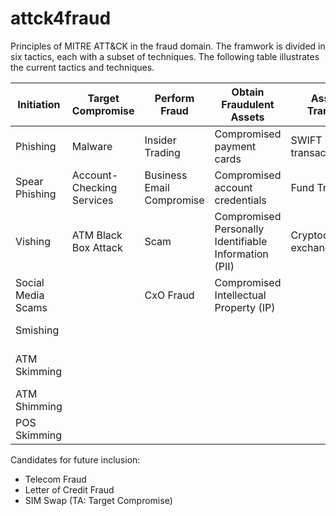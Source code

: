 # attck4fraud
Principles of MITRE ATT&amp;CK in the fraud domain. The framwork is divided in six tactics, each with a subset of techniques. The following table illustrates the current tactics and techniques.

| Initiation | Target Compromise | Perform Fraud | Obtain Fraudulent Assets | Assets Transfer | Monetization |
| ---           | ---                            | ---                     | ---                                      | ---                      | ---                  |
| Phishing | Malware | Insider Trading | Compromised payment cards | SWIFT transaction | ATM jackpotting |
| Spear Phishing | Account-Checking Services | Business Email Compromise | Compromised account credentials | Fund Transfer | Money Mules |
| Vishing | ATM Black Box Attack | Scam | Compromised Personally Identifiable Information (PII) | Cryptocurrency exchange | Fund Transfer |
| Social Media Scams |  | CxO Fraud | Compromised Intellectual Property (IP) |  | Prepaid Cards |
| Smishing |  |  |  |  | Resell Stolen Data | 
| ATM Skimming |  |  |  |  | ATM Explosive Attack |
| ATM Shimming |  |  |  |  |  |
| POS Skimming |  |  |  |  |  |

Candidates for future inclusion:
 * Telecom Fraud
 * Letter of Credit Fraud
 * SIM Swap (TA: Target Compromise)